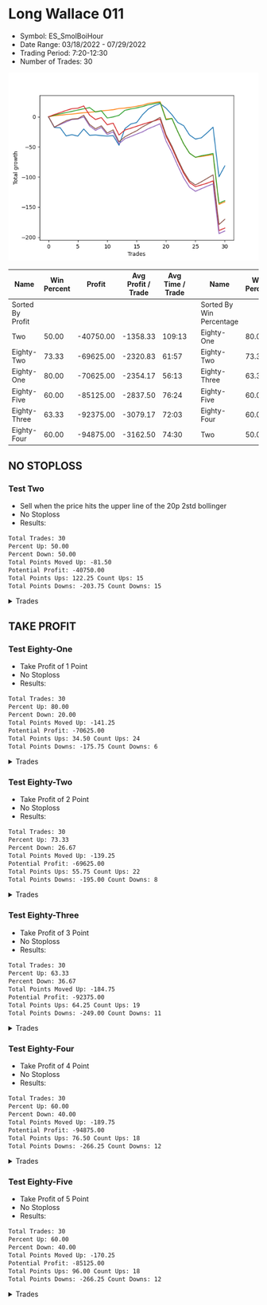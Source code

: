 # Long Wallace 011 
- Symbol: ES_SmolBoiHour
- Date Range: 03/18/2022 - 07/29/2022
- Trading Period: 7:20-12:30
- Number of Trades: 30

![Plot](LongWallace011ES_SmolBoiHour.png)

| Name | Win Percent | Profit | Avg Profit / Trade | Avg Time / Trade |      | Name | Win Percent | Profit | Avg Profit / Trade | Avg Time / Trade |
| ---- | ----------- | ------ | ------------------ | ---------------- | ---- | ---- | ----------- | ------ | ------------------ | ---------------- |
| Sorted By <br> Profit | | | | | | Sorted By <br> Win Percentage ||||
| Two | 50.00 | -40750.00 | -1358.33 | 109:13 |     | Eighty-One | 80.00 | -70625.00 | -2354.17 | 56:13 |
| Eighty-Two | 73.33 | -69625.00 | -2320.83 | 61:57 |     | Eighty-Two | 73.33 | -69625.00 | -2320.83 | 61:57 |
| Eighty-One | 80.00 | -70625.00 | -2354.17 | 56:13 |     | Eighty-Three | 63.33 | -92375.00 | -3079.17 | 72:03 |
| Eighty-Five | 60.00 | -85125.00 | -2837.50 | 76:24 |     | Eighty-Five | 60.00 | -85125.00 | -2837.50 | 76:24 |
| Eighty-Three | 63.33 | -92375.00 | -3079.17 | 72:03 |     | Eighty-Four | 60.00 | -94875.00 | -3162.50 | 74:30 |
| Eighty-Four | 60.00 | -94875.00 | -3162.50 | 74:30 |     | Two | 50.00 | -40750.00 | -1358.33 | 109:13 |

## NO STOPLOSS

### Test Two
* Sell when the price hits the upper line of the 20p 2std bollinger
* No Stoploss
* Results:
```
Total Trades: 30
Percent Up: 50.00
Percent Down: 50.00
Total Points Moved Up: -81.50
Potential Profit: -40750.00
Total Points Ups: 122.25 Count Ups: 15
Total Points Downs: -203.75 Count Downs: 15
```

<details><summary>Trades</summary>

<code>In: 2022-03-21 09:35:00		Out: 2022-03-21 10:34:05		Total Position Time: 59:05		Total Move Up: -17.75		Total to Date: -17.75</code> <br />
<code>In: 2022-03-23 09:14:00		Out: 2022-03-23 10:13:55		Total Position Time: 59:55		Total Move Up: -0.50		Total to Date: -18.25</code> <br />
<code>In: 2022-03-23 09:47:00		Out: 2022-03-23 10:46:55		Total Position Time: 59:55		Total Move Up: -13.50		Total to Date: -31.75</code> <br />
<code>In: 2022-03-23 10:28:00		Out: 2022-03-23 10:54:25		Total Position Time: 26:25		Total Move Up: 2.00		Total to Date: -29.75</code> <br />
<code>In: 2022-03-25 08:14:00		Out: 2022-03-25 08:41:45		Total Position Time: 27:45		Total Move Up: -2.25		Total to Date: -32.00</code> <br />
<code>In: 2022-03-25 08:29:00		Out: 2022-03-25 08:41:45		Total Position Time: 12:45		Total Move Up: 11.75		Total to Date: -20.25</code> <br />
<code>In: 2022-03-28 08:27:00		Out: 2022-03-28 09:07:10		Total Position Time: 40:10		Total Move Up: -10.50		Total to Date: -30.75</code> <br />
<code>In: 2022-03-31 09:23:00		Out: 2022-03-31 09:44:20		Total Position Time: 21:20		Total Move Up: 0.50		Total to Date: -30.25</code> <br />
<code>In: 2022-04-12 07:41:00		Out: 2022-04-12 08:15:45		Total Position Time: 34:45		Total Move Up: -1.00		Total to Date: -31.25</code> <br />
<code>In: 2022-04-18 08:29:00		Out: 2022-04-18 08:59:35		Total Position Time: 30:35		Total Move Up: -0.75		Total to Date: -32.00</code> <br />
<code>In: 2022-04-20 09:14:00		Out: 2022-04-20 09:31:05		Total Position Time: 17:05		Total Move Up: 0.75		Total to Date: -31.25</code> <br />
<code>In: 2022-04-29 07:22:00		Out: 2022-04-29 08:05:20		Total Position Time: 43:20		Total Move Up: -16.00		Total to Date: -47.25</code> <br />
<code>In: 2022-05-04 11:36:00		Out: 2022-05-04 11:43:45		Total Position Time: 07:45		Total Move Up: 27.50		Total to Date: -19.75</code> <br />
<code>In: 2022-05-13 11:07:00		Out: 2022-05-13 11:31:20		Total Position Time: 24:20		Total Move Up: 7.75		Total to Date: -12.00</code> <br />
<code>In: 2022-05-16 07:55:00		Out: 2022-05-16 08:11:30		Total Position Time: 16:30		Total Move Up: 2.50		Total to Date: -9.50</code> <br />
<code>In: 2022-05-17 11:24:00		Out: 2022-05-17 11:40:00		Total Position Time: 16:00		Total Move Up: 13.00		Total to Date: 3.50</code> <br />
<code>In: 2022-05-17 11:25:00		Out: 2022-05-17 11:40:00		Total Position Time: 15:00		Total Move Up: 9.50		Total to Date: 13.00</code> <br />
<code>In: 2022-05-25 09:29:00		Out: 2022-05-25 09:45:20		Total Position Time: 16:20		Total Move Up: 5.25		Total to Date: 18.25</code> <br />
<code>In: 2022-05-25 09:30:00		Out: 2022-05-25 09:45:20		Total Position Time: 15:20		Total Move Up: 3.75		Total to Date: 22.00</code> <br />
<code>In: 2022-06-06 08:15:00		Out: 2022-06-06 08:43:00		Total Position Time: 28:00		Total Move Up: -7.75		Total to Date: 14.25</code> <br />
<code>In: 2022-06-08 09:29:00		Out: 2022-06-08 09:59:10		Total Position Time: 30:10		Total Move Up: -10.75		Total to Date: 3.50</code> <br />
<code>In: 2022-06-08 09:30:00		Out: 2022-06-08 09:59:10		Total Position Time: 29:10		Total Move Up: -13.00		Total to Date: -9.50</code> <br />
<code>In: 2022-06-08 09:35:00		Out: 2022-06-08 09:59:10		Total Position Time: 24:10		Total Move Up: -5.25		Total to Date: -14.75</code> <br />
<code>In: 2022-06-15 07:35:00		Out: 2022-06-15 08:34:55		Total Position Time: 59:55		Total Move Up: -15.50		Total to Date: -30.25</code> <br />
<code>In: 2022-06-15 07:48:00		Out: 2022-06-15 08:47:55		Total Position Time: 59:55		Total Move Up: -6.75		Total to Date: -37.00</code> <br />
<code>In: 2022-06-27 10:45:00		Out: 2022-06-27 11:13:35		Total Position Time: 28:35		Total Move Up: 2.00		Total to Date: -35.00</code> <br />
<code>In: 2022-06-29 08:25:00		Out: 2022-06-29 08:34:40		Total Position Time: 09:40		Total Move Up: 8.50		Total to Date: -26.50</code> <br />
<code>In: 2022-07-11 12:07:00		Out: 2022-07-12 06:36:00		Total Position Time: 1109:00		Total Move Up: 9.25		Total to Date: -17.25</code> <br />
<code>In: 2022-07-12 11:36:00		Out: 2022-07-14 08:46:00		Total Position Time: 1270:00		Total Move Up: -82.50		Total to Date: -99.75</code> <br />
<code>In: 2022-07-20 10:14:00		Out: 2022-07-20 11:38:00		Total Position Time: 84:00		Total Move Up: 18.25		Total to Date: -81.50</code> <br />


</details>

## TAKE PROFIT

### Test Eighty-One
* Take Profit of 1 Point
* No Stoploss
* Results:
```
Total Trades: 30
Percent Up: 80.00
Percent Down: 20.00
Total Points Moved Up: -141.25
Potential Profit: -70625.00
Total Points Ups: 34.50 Count Ups: 24
Total Points Downs: -175.75 Count Downs: 6
```

<details><summary>Trades</summary>

<code>In: 2022-03-21 09:35:00		Out: 2022-03-21 09:44:55		Total Position Time: 09:55		Total Move Up: 1.75		Total to Date: 1.75</code> <br />
<code>In: 2022-03-23 09:14:00		Out: 2022-03-23 09:14:10		Total Position Time: 00:10		Total Move Up: 1.00		Total to Date: 2.75</code> <br />
<code>In: 2022-03-23 09:47:00		Out: 2022-03-23 09:47:35		Total Position Time: 00:35		Total Move Up: 1.00		Total to Date: 3.75</code> <br />
<code>In: 2022-03-23 10:28:00		Out: 2022-03-23 10:34:30		Total Position Time: 06:30		Total Move Up: 0.75		Total to Date: 4.50</code> <br />
<code>In: 2022-03-25 08:14:00		Out: 2022-03-25 08:15:50		Total Position Time: 01:50		Total Move Up: 1.25		Total to Date: 5.75</code> <br />
<code>In: 2022-03-25 08:29:00		Out: 2022-03-25 08:29:10		Total Position Time: 00:10		Total Move Up: 1.00		Total to Date: 6.75</code> <br />
<code>In: 2022-03-28 08:27:00		Out: 2022-03-28 08:27:45		Total Position Time: 00:45		Total Move Up: 0.75		Total to Date: 7.50</code> <br />
<code>In: 2022-03-31 09:23:00		Out: 2022-03-31 09:44:50		Total Position Time: 21:50		Total Move Up: 1.00		Total to Date: 8.50</code> <br />
<code>In: 2022-04-12 07:41:00		Out: 2022-04-12 07:46:15		Total Position Time: 05:15		Total Move Up: 1.25		Total to Date: 9.75</code> <br />
<code>In: 2022-04-18 08:29:00		Out: 2022-04-18 08:29:25		Total Position Time: 00:25		Total Move Up: 1.00		Total to Date: 10.75</code> <br />
<code>In: 2022-04-20 09:14:00		Out: 2022-04-20 09:18:50		Total Position Time: 04:50		Total Move Up: 1.00		Total to Date: 11.75</code> <br />
<code>In: 2022-04-29 07:22:00		Out: 2022-04-29 07:22:10		Total Position Time: 00:10		Total Move Up: 2.00		Total to Date: 13.75</code> <br />
<code>In: 2022-05-04 11:36:00		Out: 2022-05-04 11:36:10		Total Position Time: 00:10		Total Move Up: 0.75		Total to Date: 14.50</code> <br />
<code>In: 2022-05-13 11:07:00		Out: 2022-05-13 11:09:25		Total Position Time: 02:25		Total Move Up: 1.25		Total to Date: 15.75</code> <br />
<code>In: 2022-05-16 07:55:00		Out: 2022-05-16 08:09:55		Total Position Time: 14:55		Total Move Up: 1.75		Total to Date: 17.50</code> <br />
<code>In: 2022-05-17 11:24:00		Out: 2022-05-17 11:24:25		Total Position Time: 00:25		Total Move Up: 1.75		Total to Date: 19.25</code> <br />
<code>In: 2022-05-17 11:25:00		Out: 2022-05-17 11:26:40		Total Position Time: 01:40		Total Move Up: 3.00		Total to Date: 22.25</code> <br />
<code>In: 2022-05-25 09:29:00		Out: 2022-05-25 09:30:00		Total Position Time: 01:00		Total Move Up: 1.50		Total to Date: 23.75</code> <br />
<code>In: 2022-05-25 09:30:00		Out: 2022-05-25 09:30:15		Total Position Time: 00:15		Total Move Up: 1.25		Total to Date: 25.00</code> <br />
<code>In: 2022-06-06 08:15:00		Out: 2022-06-06 09:14:55		Total Position Time: 59:55		Total Move Up: -28.75		Total to Date: -3.75</code> <br />
<code>In: 2022-06-08 09:29:00		Out: 2022-06-08 09:29:15		Total Position Time: 00:15		Total Move Up: 1.00		Total to Date: -2.75</code> <br />
<code>In: 2022-06-08 09:30:00		Out: 2022-06-08 10:29:55		Total Position Time: 59:55		Total Move Up: -22.00		Total to Date: -24.75</code> <br />
<code>In: 2022-06-08 09:35:00		Out: 2022-06-08 10:34:55		Total Position Time: 59:55		Total Move Up: -20.25		Total to Date: -45.00</code> <br />
<code>In: 2022-06-15 07:35:00		Out: 2022-06-15 08:34:55		Total Position Time: 59:55		Total Move Up: -15.50		Total to Date: -60.50</code> <br />
<code>In: 2022-06-15 07:48:00		Out: 2022-06-15 08:47:55		Total Position Time: 59:55		Total Move Up: -6.75		Total to Date: -67.25</code> <br />
<code>In: 2022-06-27 10:45:00		Out: 2022-06-27 10:51:15		Total Position Time: 06:15		Total Move Up: 1.25		Total to Date: -66.00</code> <br />
<code>In: 2022-06-29 08:25:00		Out: 2022-06-29 08:25:15		Total Position Time: 00:15		Total Move Up: 1.75		Total to Date: -64.25</code> <br />
<code>In: 2022-07-11 12:07:00		Out: 2022-07-11 12:31:00		Total Position Time: 24:00		Total Move Up: 1.25		Total to Date: -63.00</code> <br />
<code>In: 2022-07-12 11:36:00		Out: 2022-07-14 08:46:00		Total Position Time: 1270:00		Total Move Up: -82.50		Total to Date: -145.50</code> <br />
<code>In: 2022-07-20 10:14:00		Out: 2022-07-20 10:27:00		Total Position Time: 13:00		Total Move Up: 4.25		Total to Date: -141.25</code> <br />


</details>

### Test Eighty-Two
* Take Profit of 2 Point
* No Stoploss
* Results:
```
Total Trades: 30
Percent Up: 73.33
Percent Down: 26.67
Total Points Moved Up: -139.25
Potential Profit: -69625.00
Total Points Ups: 55.75 Count Ups: 22
Total Points Downs: -195.00 Count Downs: 8
```

<details><summary>Trades</summary>

<code>In: 2022-03-21 09:35:00		Out: 2022-03-21 09:45:00		Total Position Time: 10:00		Total Move Up: 2.50		Total to Date: 2.50</code> <br />
<code>In: 2022-03-23 09:14:00		Out: 2022-03-23 09:14:55		Total Position Time: 00:55		Total Move Up: 2.50		Total to Date: 5.00</code> <br />
<code>In: 2022-03-23 09:47:00		Out: 2022-03-23 09:48:20		Total Position Time: 01:20		Total Move Up: 2.00		Total to Date: 7.00</code> <br />
<code>In: 2022-03-23 10:28:00		Out: 2022-03-23 10:54:25		Total Position Time: 26:25		Total Move Up: 2.00		Total to Date: 9.00</code> <br />
<code>In: 2022-03-25 08:14:00		Out: 2022-03-25 08:16:05		Total Position Time: 02:05		Total Move Up: 2.25		Total to Date: 11.25</code> <br />
<code>In: 2022-03-25 08:29:00		Out: 2022-03-25 08:29:20		Total Position Time: 00:20		Total Move Up: 2.00		Total to Date: 13.25</code> <br />
<code>In: 2022-03-28 08:27:00		Out: 2022-03-28 08:28:10		Total Position Time: 01:10		Total Move Up: 2.00		Total to Date: 15.25</code> <br />
<code>In: 2022-03-31 09:23:00		Out: 2022-03-31 10:22:55		Total Position Time: 59:55		Total Move Up: -7.25		Total to Date: 8.00</code> <br />
<code>In: 2022-04-12 07:41:00		Out: 2022-04-12 08:19:45		Total Position Time: 38:45		Total Move Up: 2.00		Total to Date: 10.00</code> <br />
<code>In: 2022-04-18 08:29:00		Out: 2022-04-18 09:28:55		Total Position Time: 59:55		Total Move Up: -12.00		Total to Date: -2.00</code> <br />
<code>In: 2022-04-20 09:14:00		Out: 2022-04-20 09:31:35		Total Position Time: 17:35		Total Move Up: 1.75		Total to Date: -0.25</code> <br />
<code>In: 2022-04-29 07:22:00		Out: 2022-04-29 07:22:15		Total Position Time: 00:15		Total Move Up: 2.75		Total to Date: 2.50</code> <br />
<code>In: 2022-05-04 11:36:00		Out: 2022-05-04 11:36:40		Total Position Time: 00:40		Total Move Up: 8.25		Total to Date: 10.75</code> <br />
<code>In: 2022-05-13 11:07:00		Out: 2022-05-13 11:09:30		Total Position Time: 02:30		Total Move Up: 2.25		Total to Date: 13.00</code> <br />
<code>In: 2022-05-16 07:55:00		Out: 2022-05-16 08:09:55		Total Position Time: 14:55		Total Move Up: 1.75		Total to Date: 14.75</code> <br />
<code>In: 2022-05-17 11:24:00		Out: 2022-05-17 11:24:35		Total Position Time: 00:35		Total Move Up: 2.25		Total to Date: 17.00</code> <br />
<code>In: 2022-05-17 11:25:00		Out: 2022-05-17 11:26:40		Total Position Time: 01:40		Total Move Up: 3.00		Total to Date: 20.00</code> <br />
<code>In: 2022-05-25 09:29:00		Out: 2022-05-25 09:30:05		Total Position Time: 01:05		Total Move Up: 1.75		Total to Date: 21.75</code> <br />
<code>In: 2022-05-25 09:30:00		Out: 2022-05-25 09:30:25		Total Position Time: 00:25		Total Move Up: 2.00		Total to Date: 23.75</code> <br />
<code>In: 2022-06-06 08:15:00		Out: 2022-06-06 09:14:55		Total Position Time: 59:55		Total Move Up: -28.75		Total to Date: -5.00</code> <br />
<code>In: 2022-06-08 09:29:00		Out: 2022-06-08 09:29:55		Total Position Time: 00:55		Total Move Up: 2.25		Total to Date: -2.75</code> <br />
<code>In: 2022-06-08 09:30:00		Out: 2022-06-08 10:29:55		Total Position Time: 59:55		Total Move Up: -22.00		Total to Date: -24.75</code> <br />
<code>In: 2022-06-08 09:35:00		Out: 2022-06-08 10:34:55		Total Position Time: 59:55		Total Move Up: -20.25		Total to Date: -45.00</code> <br />
<code>In: 2022-06-15 07:35:00		Out: 2022-06-15 08:34:55		Total Position Time: 59:55		Total Move Up: -15.50		Total to Date: -60.50</code> <br />
<code>In: 2022-06-15 07:48:00		Out: 2022-06-15 08:47:55		Total Position Time: 59:55		Total Move Up: -6.75		Total to Date: -67.25</code> <br />
<code>In: 2022-06-27 10:45:00		Out: 2022-06-27 10:54:20		Total Position Time: 09:20		Total Move Up: 2.50		Total to Date: -64.75</code> <br />
<code>In: 2022-06-29 08:25:00		Out: 2022-06-29 08:25:15		Total Position Time: 00:15		Total Move Up: 1.75		Total to Date: -63.00</code> <br />
<code>In: 2022-07-11 12:07:00		Out: 2022-07-11 12:32:00		Total Position Time: 25:00		Total Move Up: 2.00		Total to Date: -61.00</code> <br />
<code>In: 2022-07-12 11:36:00		Out: 2022-07-14 08:46:00		Total Position Time: 1270:00		Total Move Up: -82.50		Total to Date: -143.50</code> <br />
<code>In: 2022-07-20 10:14:00		Out: 2022-07-20 10:27:00		Total Position Time: 13:00		Total Move Up: 4.25		Total to Date: -139.25</code> <br />


</details>

### Test Eighty-Three
* Take Profit of 3 Point
* No Stoploss
* Results:
```
Total Trades: 30
Percent Up: 63.33
Percent Down: 36.67
Total Points Moved Up: -184.75
Potential Profit: -92375.00
Total Points Ups: 64.25 Count Ups: 19
Total Points Downs: -249.00 Count Downs: 11
```

<details><summary>Trades</summary>

<code>In: 2022-03-21 09:35:00		Out: 2022-03-21 09:49:45		Total Position Time: 14:45		Total Move Up: 3.75		Total to Date: 3.75</code> <br />
<code>In: 2022-03-23 09:14:00		Out: 2022-03-23 09:15:15		Total Position Time: 01:15		Total Move Up: 3.25		Total to Date: 7.00</code> <br />
<code>In: 2022-03-23 09:47:00		Out: 2022-03-23 09:52:30		Total Position Time: 05:30		Total Move Up: 3.50		Total to Date: 10.50</code> <br />
<code>In: 2022-03-23 10:28:00		Out: 2022-03-23 10:54:50		Total Position Time: 26:50		Total Move Up: 3.00		Total to Date: 13.50</code> <br />
<code>In: 2022-03-25 08:14:00		Out: 2022-03-25 09:13:55		Total Position Time: 59:55		Total Move Up: 0.75		Total to Date: 14.25</code> <br />
<code>In: 2022-03-25 08:29:00		Out: 2022-03-25 08:29:55		Total Position Time: 00:55		Total Move Up: 3.75		Total to Date: 18.00</code> <br />
<code>In: 2022-03-28 08:27:00		Out: 2022-03-28 09:26:55		Total Position Time: 59:55		Total Move Up: -15.25		Total to Date: 2.75</code> <br />
<code>In: 2022-03-31 09:23:00		Out: 2022-03-31 10:22:55		Total Position Time: 59:55		Total Move Up: -7.25		Total to Date: -4.50</code> <br />
<code>In: 2022-04-12 07:41:00		Out: 2022-04-12 08:19:50		Total Position Time: 38:50		Total Move Up: 3.25		Total to Date: -1.25</code> <br />
<code>In: 2022-04-18 08:29:00		Out: 2022-04-18 09:28:55		Total Position Time: 59:55		Total Move Up: -12.00		Total to Date: -13.25</code> <br />
<code>In: 2022-04-20 09:14:00		Out: 2022-04-20 09:32:30		Total Position Time: 18:30		Total Move Up: 2.75		Total to Date: -10.50</code> <br />
<code>In: 2022-04-29 07:22:00		Out: 2022-04-29 08:21:55		Total Position Time: 59:55		Total Move Up: -19.75		Total to Date: -30.25</code> <br />
<code>In: 2022-05-04 11:36:00		Out: 2022-05-04 11:36:40		Total Position Time: 00:40		Total Move Up: 8.25		Total to Date: -22.00</code> <br />
<code>In: 2022-05-13 11:07:00		Out: 2022-05-13 11:09:35		Total Position Time: 02:35		Total Move Up: 3.00		Total to Date: -19.00</code> <br />
<code>In: 2022-05-16 07:55:00		Out: 2022-05-16 08:11:35		Total Position Time: 16:35		Total Move Up: 3.25		Total to Date: -15.75</code> <br />
<code>In: 2022-05-17 11:24:00		Out: 2022-05-17 11:24:40		Total Position Time: 00:40		Total Move Up: 3.25		Total to Date: -12.50</code> <br />
<code>In: 2022-05-17 11:25:00		Out: 2022-05-17 11:26:40		Total Position Time: 01:40		Total Move Up: 3.00		Total to Date: -9.50</code> <br />
<code>In: 2022-05-25 09:29:00		Out: 2022-05-25 09:30:15		Total Position Time: 01:15		Total Move Up: 2.75		Total to Date: -6.75</code> <br />
<code>In: 2022-05-25 09:30:00		Out: 2022-05-25 09:31:45		Total Position Time: 01:45		Total Move Up: 3.00		Total to Date: -3.75</code> <br />
<code>In: 2022-06-06 08:15:00		Out: 2022-06-06 09:14:55		Total Position Time: 59:55		Total Move Up: -28.75		Total to Date: -32.50</code> <br />
<code>In: 2022-06-08 09:29:00		Out: 2022-06-08 10:28:55		Total Position Time: 59:55		Total Move Up: -19.00		Total to Date: -51.50</code> <br />
<code>In: 2022-06-08 09:30:00		Out: 2022-06-08 10:29:55		Total Position Time: 59:55		Total Move Up: -22.00		Total to Date: -73.50</code> <br />
<code>In: 2022-06-08 09:35:00		Out: 2022-06-08 10:34:55		Total Position Time: 59:55		Total Move Up: -20.25		Total to Date: -93.75</code> <br />
<code>In: 2022-06-15 07:35:00		Out: 2022-06-15 08:34:55		Total Position Time: 59:55		Total Move Up: -15.50		Total to Date: -109.25</code> <br />
<code>In: 2022-06-15 07:48:00		Out: 2022-06-15 08:47:55		Total Position Time: 59:55		Total Move Up: -6.75		Total to Date: -116.00</code> <br />
<code>In: 2022-06-27 10:45:00		Out: 2022-06-27 11:15:35		Total Position Time: 30:35		Total Move Up: 2.75		Total to Date: -113.25</code> <br />
<code>In: 2022-06-29 08:25:00		Out: 2022-06-29 08:25:20		Total Position Time: 00:20		Total Move Up: 3.00		Total to Date: -110.25</code> <br />
<code>In: 2022-07-11 12:07:00		Out: 2022-07-11 13:04:00		Total Position Time: 57:00		Total Move Up: 3.75		Total to Date: -106.50</code> <br />
<code>In: 2022-07-12 11:36:00		Out: 2022-07-14 08:46:00		Total Position Time: 1270:00		Total Move Up: -82.50		Total to Date: -189.00</code> <br />
<code>In: 2022-07-20 10:14:00		Out: 2022-07-20 10:27:00		Total Position Time: 13:00		Total Move Up: 4.25		Total to Date: -184.75</code> <br />


</details>

### Test Eighty-Four
* Take Profit of 4 Point
* No Stoploss
* Results:
```
Total Trades: 30
Percent Up: 60.00
Percent Down: 40.00
Total Points Moved Up: -189.75
Potential Profit: -94875.00
Total Points Ups: 76.50 Count Ups: 18
Total Points Downs: -266.25 Count Downs: 12
```

<details><summary>Trades</summary>

<code>In: 2022-03-21 09:35:00		Out: 2022-03-21 10:34:55		Total Position Time: 59:55		Total Move Up: -17.25		Total to Date: -17.25</code> <br />
<code>In: 2022-03-23 09:14:00		Out: 2022-03-23 09:15:45		Total Position Time: 01:45		Total Move Up: 4.50		Total to Date: -12.75</code> <br />
<code>In: 2022-03-23 09:47:00		Out: 2022-03-23 09:52:50		Total Position Time: 05:50		Total Move Up: 4.25		Total to Date: -8.50</code> <br />
<code>In: 2022-03-23 10:28:00		Out: 2022-03-23 10:55:05		Total Position Time: 27:05		Total Move Up: 4.00		Total to Date: -4.50</code> <br />
<code>In: 2022-03-25 08:14:00		Out: 2022-03-25 09:13:55		Total Position Time: 59:55		Total Move Up: 0.75		Total to Date: -3.75</code> <br />
<code>In: 2022-03-25 08:29:00		Out: 2022-03-25 08:29:55		Total Position Time: 00:55		Total Move Up: 3.75		Total to Date: 0.00</code> <br />
<code>In: 2022-03-28 08:27:00		Out: 2022-03-28 09:26:55		Total Position Time: 59:55		Total Move Up: -15.25		Total to Date: -15.25</code> <br />
<code>In: 2022-03-31 09:23:00		Out: 2022-03-31 10:22:55		Total Position Time: 59:55		Total Move Up: -7.25		Total to Date: -22.50</code> <br />
<code>In: 2022-04-12 07:41:00		Out: 2022-04-12 08:20:35		Total Position Time: 39:35		Total Move Up: 5.00		Total to Date: -17.50</code> <br />
<code>In: 2022-04-18 08:29:00		Out: 2022-04-18 09:28:55		Total Position Time: 59:55		Total Move Up: -12.00		Total to Date: -29.50</code> <br />
<code>In: 2022-04-20 09:14:00		Out: 2022-04-20 09:32:40		Total Position Time: 18:40		Total Move Up: 4.50		Total to Date: -25.00</code> <br />
<code>In: 2022-04-29 07:22:00		Out: 2022-04-29 08:21:55		Total Position Time: 59:55		Total Move Up: -19.75		Total to Date: -44.75</code> <br />
<code>In: 2022-05-04 11:36:00		Out: 2022-05-04 11:36:40		Total Position Time: 00:40		Total Move Up: 8.25		Total to Date: -36.50</code> <br />
<code>In: 2022-05-13 11:07:00		Out: 2022-05-13 11:10:20		Total Position Time: 03:20		Total Move Up: 3.75		Total to Date: -32.75</code> <br />
<code>In: 2022-05-16 07:55:00		Out: 2022-05-16 08:13:10		Total Position Time: 18:10		Total Move Up: 4.00		Total to Date: -28.75</code> <br />
<code>In: 2022-05-17 11:24:00		Out: 2022-05-17 11:24:50		Total Position Time: 00:50		Total Move Up: 3.75		Total to Date: -25.00</code> <br />
<code>In: 2022-05-17 11:25:00		Out: 2022-05-17 11:27:05		Total Position Time: 02:05		Total Move Up: 5.25		Total to Date: -19.75</code> <br />
<code>In: 2022-05-25 09:29:00		Out: 2022-05-25 09:30:30		Total Position Time: 01:30		Total Move Up: 4.00		Total to Date: -15.75</code> <br />
<code>In: 2022-05-25 09:30:00		Out: 2022-05-25 09:48:10		Total Position Time: 18:10		Total Move Up: 4.25		Total to Date: -11.50</code> <br />
<code>In: 2022-06-06 08:15:00		Out: 2022-06-06 09:14:55		Total Position Time: 59:55		Total Move Up: -28.75		Total to Date: -40.25</code> <br />
<code>In: 2022-06-08 09:29:00		Out: 2022-06-08 10:28:55		Total Position Time: 59:55		Total Move Up: -19.00		Total to Date: -59.25</code> <br />
<code>In: 2022-06-08 09:30:00		Out: 2022-06-08 10:29:55		Total Position Time: 59:55		Total Move Up: -22.00		Total to Date: -81.25</code> <br />
<code>In: 2022-06-08 09:35:00		Out: 2022-06-08 10:34:55		Total Position Time: 59:55		Total Move Up: -20.25		Total to Date: -101.50</code> <br />
<code>In: 2022-06-15 07:35:00		Out: 2022-06-15 08:34:55		Total Position Time: 59:55		Total Move Up: -15.50		Total to Date: -117.00</code> <br />
<code>In: 2022-06-15 07:48:00		Out: 2022-06-15 08:47:55		Total Position Time: 59:55		Total Move Up: -6.75		Total to Date: -123.75</code> <br />
<code>In: 2022-06-27 10:45:00		Out: 2022-06-27 11:18:25		Total Position Time: 33:25		Total Move Up: 4.25		Total to Date: -119.50</code> <br />
<code>In: 2022-06-29 08:25:00		Out: 2022-06-29 08:28:15		Total Position Time: 03:15		Total Move Up: 4.25		Total to Date: -115.25</code> <br />
<code>In: 2022-07-11 12:07:00		Out: 2022-07-11 13:05:00		Total Position Time: 58:00		Total Move Up: 3.75		Total to Date: -111.50</code> <br />
<code>In: 2022-07-12 11:36:00		Out: 2022-07-14 08:46:00		Total Position Time: 1270:00		Total Move Up: -82.50		Total to Date: -194.00</code> <br />
<code>In: 2022-07-20 10:14:00		Out: 2022-07-20 10:27:00		Total Position Time: 13:00		Total Move Up: 4.25		Total to Date: -189.75</code> <br />


</details>

### Test Eighty-Five
* Take Profit of 5 Point
* No Stoploss
* Results:
```
Total Trades: 30
Percent Up: 60.00
Percent Down: 40.00
Total Points Moved Up: -170.25
Potential Profit: -85125.00
Total Points Ups: 96.00 Count Ups: 18
Total Points Downs: -266.25 Count Downs: 12
```

<details><summary>Trades</summary>

<code>In: 2022-03-21 09:35:00		Out: 2022-03-21 10:34:55		Total Position Time: 59:55		Total Move Up: -17.25		Total to Date: -17.25</code> <br />
<code>In: 2022-03-23 09:14:00		Out: 2022-03-23 09:16:05		Total Position Time: 02:05		Total Move Up: 5.50		Total to Date: -11.75</code> <br />
<code>In: 2022-03-23 09:47:00		Out: 2022-03-23 09:59:10		Total Position Time: 12:10		Total Move Up: 5.25		Total to Date: -6.50</code> <br />
<code>In: 2022-03-23 10:28:00		Out: 2022-03-23 11:27:55		Total Position Time: 59:55		Total Move Up: 2.75		Total to Date: -3.75</code> <br />
<code>In: 2022-03-25 08:14:00		Out: 2022-03-25 09:13:55		Total Position Time: 59:55		Total Move Up: 0.75		Total to Date: -3.00</code> <br />
<code>In: 2022-03-25 08:29:00		Out: 2022-03-25 08:30:20		Total Position Time: 01:20		Total Move Up: 5.50		Total to Date: 2.50</code> <br />
<code>In: 2022-03-28 08:27:00		Out: 2022-03-28 09:26:55		Total Position Time: 59:55		Total Move Up: -15.25		Total to Date: -12.75</code> <br />
<code>In: 2022-03-31 09:23:00		Out: 2022-03-31 10:22:55		Total Position Time: 59:55		Total Move Up: -7.25		Total to Date: -20.00</code> <br />
<code>In: 2022-04-12 07:41:00		Out: 2022-04-12 08:20:35		Total Position Time: 39:35		Total Move Up: 5.00		Total to Date: -15.00</code> <br />
<code>In: 2022-04-18 08:29:00		Out: 2022-04-18 09:28:55		Total Position Time: 59:55		Total Move Up: -12.00		Total to Date: -27.00</code> <br />
<code>In: 2022-04-20 09:14:00		Out: 2022-04-20 09:32:55		Total Position Time: 18:55		Total Move Up: 5.25		Total to Date: -21.75</code> <br />
<code>In: 2022-04-29 07:22:00		Out: 2022-04-29 08:21:55		Total Position Time: 59:55		Total Move Up: -19.75		Total to Date: -41.50</code> <br />
<code>In: 2022-05-04 11:36:00		Out: 2022-05-04 11:36:40		Total Position Time: 00:40		Total Move Up: 8.25		Total to Date: -33.25</code> <br />
<code>In: 2022-05-13 11:07:00		Out: 2022-05-13 11:10:50		Total Position Time: 03:50		Total Move Up: 5.25		Total to Date: -28.00</code> <br />
<code>In: 2022-05-16 07:55:00		Out: 2022-05-16 08:16:30		Total Position Time: 21:30		Total Move Up: 4.75		Total to Date: -23.25</code> <br />
<code>In: 2022-05-17 11:24:00		Out: 2022-05-17 11:26:40		Total Position Time: 02:40		Total Move Up: 6.50		Total to Date: -16.75</code> <br />
<code>In: 2022-05-17 11:25:00		Out: 2022-05-17 11:27:05		Total Position Time: 02:05		Total Move Up: 5.25		Total to Date: -11.50</code> <br />
<code>In: 2022-05-25 09:29:00		Out: 2022-05-25 09:32:10		Total Position Time: 03:10		Total Move Up: 5.00		Total to Date: -6.50</code> <br />
<code>In: 2022-05-25 09:30:00		Out: 2022-05-25 09:48:50		Total Position Time: 18:50		Total Move Up: 5.50		Total to Date: -1.00</code> <br />
<code>In: 2022-06-06 08:15:00		Out: 2022-06-06 09:14:55		Total Position Time: 59:55		Total Move Up: -28.75		Total to Date: -29.75</code> <br />
<code>In: 2022-06-08 09:29:00		Out: 2022-06-08 10:28:55		Total Position Time: 59:55		Total Move Up: -19.00		Total to Date: -48.75</code> <br />
<code>In: 2022-06-08 09:30:00		Out: 2022-06-08 10:29:55		Total Position Time: 59:55		Total Move Up: -22.00		Total to Date: -70.75</code> <br />
<code>In: 2022-06-08 09:35:00		Out: 2022-06-08 10:34:55		Total Position Time: 59:55		Total Move Up: -20.25		Total to Date: -91.00</code> <br />
<code>In: 2022-06-15 07:35:00		Out: 2022-06-15 08:34:55		Total Position Time: 59:55		Total Move Up: -15.50		Total to Date: -106.50</code> <br />
<code>In: 2022-06-15 07:48:00		Out: 2022-06-15 08:47:55		Total Position Time: 59:55		Total Move Up: -6.75		Total to Date: -113.25</code> <br />
<code>In: 2022-06-27 10:45:00		Out: 2022-06-27 11:19:00		Total Position Time: 34:00		Total Move Up: 5.25		Total to Date: -108.00</code> <br />
<code>In: 2022-06-29 08:25:00		Out: 2022-06-29 08:32:15		Total Position Time: 07:15		Total Move Up: 5.75		Total to Date: -102.25</code> <br />
<code>In: 2022-07-11 12:07:00		Out: 2022-07-11 13:07:00		Total Position Time: 60:00		Total Move Up: 5.75		Total to Date: -96.50</code> <br />
<code>In: 2022-07-12 11:36:00		Out: 2022-07-14 08:46:00		Total Position Time: 1270:00		Total Move Up: -82.50		Total to Date: -179.00</code> <br />
<code>In: 2022-07-20 10:14:00		Out: 2022-07-20 10:29:00		Total Position Time: 15:00		Total Move Up: 8.75		Total to Date: -170.25</code> <br />


</details>